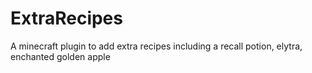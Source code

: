 # ExtraRecipes
A minecraft plugin to add extra recipes including a recall potion, elytra, enchanted golden apple

